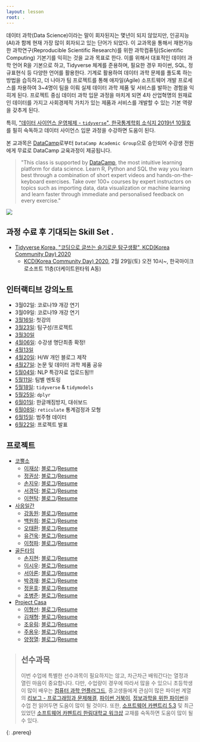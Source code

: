 ```yaml
---
layout: lesson
root: .
---
```



데이터 과학(Data Science)이라는 말이 회자된지는 몇년이 되지 않았지만, 인공지능(AI)과 함께 현재 가장 많이 회자되고 있는 단어가 되었다.
이 교과목을 통해서 재현가능한 과학연구(Reproducible Scientific Research)를 위한 과학컴퓨팅(Scientific Computing) 기본기를 익히는 것을 교과 목표로 한다. 이를 위해서 대표적인 데이터 과학 언어 R을 기본으로 하고, Tidyverse 체계를 준용하며, 
필요한 경우 파이썬, SQL, 정규표현식 등 다양한 언어를 활용한다. 기계로 활용하여 데이터 과학 문제를 풀도록 하는 방법을 습득하고, 
더 나아가 팀 프로젝트를 통해 애자일(Agile) 소프트웨어 개발 프로세스를 차용하여 3~4명이 팀을 이뤄 실제 데이터 과학 제품 및 서비스를  발하는 경험을 익히게 된다. 프로젝트 중심 데이터 과학 입문 과정을 마치게 되면 4차 산업혁명의 원재료인 데이터를 가지고 사회경제적 가치가 있는 제품과 서비스를 개발할 수 있는 기본 역량을 갖추게 된다.

특히, ["데이터 사이언스 운영체제 - `tidyverse`", 한국통계학회 소식지 2019년 10월호](https://statkclee.github.io/ds-authoring/ds-stat-tidyverse.html)를 필히 숙독하고 데이터 사이언스 입문 과정을 수강하면 도움이 된다. 

본 교과목은 [DataCamp](https://www.datacamp.com/)로부터 `DataCamp Academic Group`으로 승인되어 수강생 전원에게 무료로 DataCamp 교육과정이 제공됩니다.

> "This class is supported by [DataCamp](https://www.datacamp.com/), the most intuitive learning platform for data science. 
> Learn R, Python and SQL the way you learn best through a combination of short expert videos and 
> hands-on-the-keyboard exercises. Take over 100+ courses by expert instructors on topics such as importing data, 
> data visualization or machine learning and learn faster through immediate and personalised feedback on every exercise."

![](fig/DataCamp-50px.png)

## 과정 수료 후 기대되는 Skill Set .

- [Tidyverse Korea, "코딩으로 글쓰는 슬기로운 탐구생활", KCD(Korea Community Day) 2020](https://statkclee.github.io/ds-authoring/ds-rmarkdown-driven-development.html)
    - [KCD(Korea Community Day) 2020](https://kcd2020.festa.io/), 2월 29일(토) 오전 10시~, 한국마이크로소프트 11층(더케이트윈타워 A동)


## 인터랙티브 강의노트

- 3월02일: 코로나19 개강 연기 
- 3월09일: 코로나19 개강 연기
- [3월16일](https://docs.google.com/document/d/1eqZk1-sBkqzINi9Kd-0Yap1I9GFTwAinCKSOXOe4CxM): 첫강의
- [3월23일](https://docs.google.com/document/d/1IbfdFfWaXVf3upWVLddphcERNlP7A_jIIwtzrRtKBK4/edit?usp=sharing): 팀구성/프로젝트
- [3월30일](https://hackmd.io/h_ziyY9-Q_WTvheQjUzM9w)
- [4월06일](https://hackmd.io/LtuYdeKnRHiWo5Wuuz9ptQ): 수강생 명단최종 확정!
- [4월13일](https://hackmd.io/TwLuRMpuTr6lafAwgiK3Ng)
- [4월20일](https://hackmd.io/31gLI31XS2aLpJ42O5_ZxA): H/W 개인 블로그 제작
- [4월27일](https://hackmd.io/egpwvBybQ5GR0tWS-BqFCQ): 논문 및 데이터 과학 제품 공유
- [5월04일](https://hackmd.io/Sxow-6j7SFalYFlG5iz_XA): NLP 특강자료 업로드됨!!!
- [5월11일](https://hackmd.io/I4Y-CWKbQIWksAr9eJG0HQ): 팀별 멘토링
- [5월18일](https://hackmd.io/sKSF5ZQMQnmvagz_EVR24g): `tidyverse` & `tidymodels`
- [5월25일](https://hackmd.io/wMk1R_E4RKatr0kNeFrAOQ): `dplyr`
- [6월01일](https://hackmd.io/eujIZMzrT-SW7RxRNne7Qg): 한글깨짐방지, 대쉬보드
- [6월08일](https://hackmd.io/UTEGveuLTJOaXHM1rWziYQ): `reticulate` 통계검정과 모형
- [6월15일](https://hackmd.io/jX0ZGKhpSvu52Juu7jvs5Q): 범주형 데이터
- [6월22일](https://hackmd.io/H5W3CLWsQfa6ae3oclUL8Q): 프로젝트 발표

## 프로젝트

- [코뿔소](https://github.com/unks96/rhino)
    - [이재상](https://github.com/jaesanglee95): [블로그]()/[Resume]()
    - [정권상](https://github.com/unks96): [블로그](https://statkwon.netlify.app/)/[Resume](https://statkwon.netlify.app/resume/) 
    - [손지우](https://github.com/SonJiwoo): [블로그](https://sonjiwoo-blog.netlify.app/)/[Resume](https://sonjiwoo-blog.netlify.app/resume/)
    - [서경덕](https://github.com/Gyeongdeok): [블로그]()/[Resume]() 
    - [이현탁](https://github.com/11aw1iet): [블로그](https://leehyeontak-blog.netlify.app/)/[Resume](https://leehyeontak-blog.netlify.app/about/)
- [사응일간](https://github.com/YooGunWook/1nurse4stat)
    - [강동원](https://github.com/dw3624): [블로그](https://tejava.netlify.app/)/[Resume](https://tejava.netlify.app/about/) 
    - [백원희](https://github.com/Wonhee-baek): [블로그]()/[Resume]()
    - [오태환](https://github.com/dhxoghks95): [블로그](https://ohdata.netlify.app/)/[Resume](https://ohdata.netlify.app/about/)
    - [유건욱](https://github.com/YooGunwook): [블로그](https://gunwookblog.netlify.app/)/[Resume](https://gunwookblog.netlify.app/about/)
    - [이청파](https://github.com/leechungpa): [블로그](https://leechungpa.netlify.app/)/[Resume](https://leechungpa.netlify.app/about/)
- [골든타임](https://github.com/twg12/IntroToDataScience_5)
    - [손지현](https://github.com/twg12): [블로그]()/[Resume]()
    - [이시우](https://github.com/SeewooLi): [블로그](https://festive-visvesvaraya-5a38c3.netlify.app/)/[Resume](https://pedantic-easley-43a195.netlify.app/)
    - [서아론](https://github.com/arnsu0820): [블로그]()/[Resume]()
    - [박경재](https://github.com/Hankpkj): [블로그]()/[Resume]()
    - [정윤호](https://github.com/YoonHoJeong): [블로그]()/[Resume]()
    - [조병준](https://github.com/joahn-lab): [블로그](https://joahn-lab.netlify.app/)/[Resume](https://joahn-lab.netlify.app/resume/)
- [Project Casa](https://github.com/whoareyouwhoami/ProjectCasa)
    - [이형선](https://github.com/traceofpassion): [블로그](https://shironmaro.netlify.app/)/[Resume](https://github.com/traceofpassion/Resume/raw/master/Resume_PDF.pdf)
    - [김채형](https://github.com//cheris8): [블로그]()/[Resume]()
    - [조유림](https://github.com//whdbfla6): [블로그](https://focused-elion-b6663c.netlify.app/)/[Resume](https://focused-elion-b6663c.netlify.app/2020/06/05/resume/)
    - [주용우](https://github.com/whoareyouwhoami): [블로그](https://whoareyouwhoami.netlify.app/)/[Resume](https://whoareyouwhoami-resume.netlify.app/)
    - [양정열](https://github.com/passionyang16): [블로그](https://passionyang16.netlify.app/)/[Resume](https://passionyang16.netlify.app/2020/06/01/resume/)

> ## 선수과목
>
> 이번 수업에 특별한 선수과목이 필요하지는 않고, 차근차근 배워간다는 열정과 열린 마음이 중요합니다.
> 다만, 수업량이 경우에 따라서 많을 수 있으니 초등학생이 많이 배우는 [컴퓨터 과학 언플러그드](http://statkclee.github.io/unplugged),
> 중고생들에게 관심이 많은 파이썬 계열의 [리보그 - 프로그래밍과 문제해결](https://statkclee.github.io/code-perspectives/),
> [파이썬 거북이](http://swcarpentry.github.io/python-novice-turtles/index-kr.html), [정보과학을 위한 파이썬](https://statkclee.github.io/pythonlearn-kr/)을 
> 수업 전 읽어두면 도움이 많이 될 것이다. 또한, [소프트웨어 카펜트리 5.3](http://statkclee.github.io/swcarpentry-version-5-3-new/) 및
> 최근 있었던 [소프트웨어 카펜트리 한림대학교 워크샵](https://statkclee.github.io/2018-10-27-hallym/) 교재를 숙독하면 도움이 많이 될 수 있다.
> 
{: .prereq}

